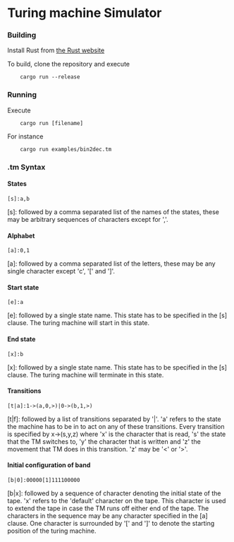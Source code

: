 # Turing machine Simulator

### Building
Install Rust from [the Rust website](https://www.rust-lang.org/)

To build, clone the repository and execute 

```
    cargo run --release
```

### Running
Execute 
```
    cargo run [filename]
```

For instance
```
    cargo run examples/bin2dec.tm
```


### .tm Syntax

#### States
```
[s]:a,b
```
\[s]: followed by a comma separated list of the names of the states, these may be arbitrary sequences of characters except for ','. 


#### Alphabet
```
[a]:0,1
```
\[a]: followed by a comma separated list of the letters, these may be any single character except 'c', '[' and ']'.


#### Start state
```
[e]:a
```
\[e]: followed by a single state name. This state has to be specified in the [s] clause. 
The turing machine will start in this state.  


#### End state
```
[x]:b
```
\[x]: followed by a single state name. This state has to be specified in the [s] clause. 
The turing machine will terminate in this state.



#### Transitions
```
[t|a]:1->(a,0,>)|0->(b,1,>)
```
\[t|f]: followed by a list of transitions separated by '|'. 
'a' refers to the state the machine has to be in to act on any of these transitions. 
Every transition is specified by x->(s,y,z) where 'x' is the character that is read, 's' the state that the TM switches to, 'y' the character that is written and 'z' the movement that TM does in this transition. 'z' may be '<' or '>'.


#### Initial configuration of band
```
[b|0]:00000[1]111100000
```

\[b|x]: followed by a sequence of character denoting the initial state of the tape. 
'x' refers to the 'default' character on the tape. This character is used to extend the tape in case the TM runs off either end of the tape.
The characters in the sequence may be any character specified in the [a] clause.
One character is surrounded by '[' and ']' to denote the starting position of the turing machine.
